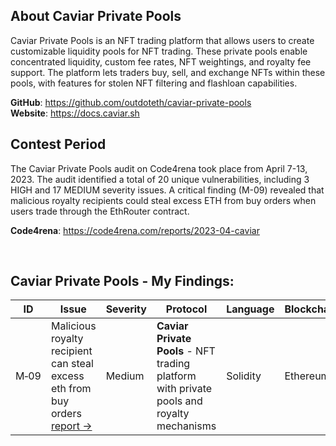 ## About Caviar Private Pools

Caviar Private Pools is an NFT trading platform that allows users to create customizable liquidity pools for NFT trading. These private pools enable concentrated liquidity, custom fee rates, NFT weightings, and royalty fee support. The platform lets traders buy, sell, and exchange NFTs within these pools, with features for stolen NFT filtering and flashloan capabilities.

**GitHub**: https://github.com/outdoteth/caviar-private-pools  
**Website**: https://docs.caviar.sh

## Contest Period

The Caviar Private Pools audit on Code4rena took place from April 7-13, 2023. The audit identified a total of 20 unique vulnerabilities, including 3 HIGH and 17 MEDIUM severity issues. A critical finding (M-09) revealed that malicious royalty recipients could steal excess ETH from buy orders when users trade through the EthRouter contract.

**Code4rena**: https://code4rena.com/reports/2023-04-caviar



<br/>

## Caviar Private Pools - My Findings:
| ID | Issue | Severity | Protocol | Language | Blockchain |
|---|---|---|---|---|---|
| M&#x2011;09 | Malicious royalty recipient can steal excess eth from buy orders [report ->](https://code4rena.com/reports/2023-04-caviar#m-09-malicious-royalty-recipient-can-steal-excess-eth-from-buy-orders) | Medium | **Caviar Private Pools** - NFT trading platform with private pools and royalty mechanisms | Solidity | Ethereum |

